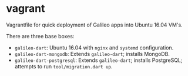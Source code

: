 # vagrant
Vagrantfile for quick deployment of Galileo apps into Ubuntu 16.04 VM's.

There are three base boxes:
* `galileo-dart`: Ubuntu 16.04 with `nginx` and `systemd` configuration.
* `galileo-dart-mongodb`: Extends `galileo-dart`; installs MongoDB.
* `galileo-dart-postgresql`: Extends `galileo-dart`; installs PostgreSQL; attempts to run `tool/migration.dart up`.
